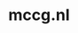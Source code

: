 ---
layout: post
title: "mccg.nl"
internal_url: "/dutchgov/mccg.nl.html"
subdomains_count: 4
all_subdomains_count: 4
urls_count: 4
ssl_rank: 0
http_rank: 70
url_link: /data/mccg.nl/urls.txt
all_subdomains_link: /data/mccg.nl/all_subdomains.txt
subdomains_link: /data/mccg.nl/subdomains.txt
categories: dutchgov
---